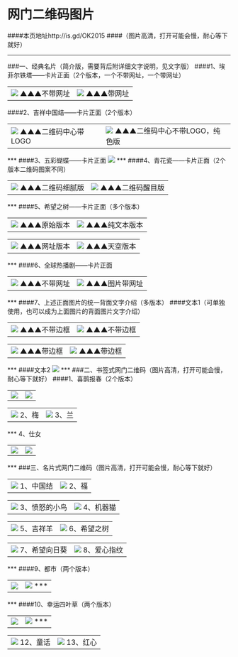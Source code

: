 # 网门二维码图片 
####本页地址http://is.gd/OK2015
####（图片高清，打开可能会慢，耐心等下就好）
***
###一、经典名片（简介版，需要背后附详细文字说明，见文字版）
####1、埃菲尔铁塔——卡片正面（2个版本，一个不带网址，一个带网址）
<table>
<td><img src="http://7xj4o5.com1.z0.glb.clouddn.com/铁塔 边框.jpg"  <tr>  ▲▲▲不带网址
<td><img src="http://7xj4o5.com1.z0.glb.clouddn.com/铁塔 网址版.jpg"  <tr> ▲▲▲带网址
</table>
####2、吉祥中国结——卡片正面（2个版本）
<table>
<td><img src="http://7xj4o5.com1.z0.glb.clouddn.com/中国结_黄心蓝边框.jpg"  <tr>  
▲▲▲二维码中心带LOGO
<td><img src="http://7xj4o5.com1.z0.glb.clouddn.com/中国结 全色_边框.jpg"  <tr>  
▲▲▲二维码中心不带LOGO，纯色版
</table>
***
####3、五彩蝴蝶——卡片正面
<td><img src="http://7xj4o5.com1.z0.glb.clouddn.com/蓝蝴蝶_边框.jpg"  <tr> 
***
####4、青花瓷——卡片正面（2个版本二维码图案不同）
<table>
<td><img src="http://7xj4o5.com1.z0.glb.clouddn.com/青花瓷名片-框.jpg"  <tr> 
▲▲▲二维码细腻版
<td><img src="http://7xj4o5.com1.z0.glb.clouddn.com/青花瓷2.jpg"  <tr> 
▲▲▲二维码醒目版
</table>
***
####5、希望之树——卡片正面（多个版本）

<table>
<td><img src="http://7xj4o5.com1.z0.glb.clouddn.com/网门希望之树_副本.jpg"  <tr>  
▲▲▲原始版本
<td><img src="http://7xj4o5.com1.z0.glb.clouddn.com/希望之树_原版.jpg"  <tr>  
▲▲▲纯文本版本
</table>
<table>
<td><img src="http://7xj4o5.com1.z0.glb.clouddn.com/希望之树_网址版.jpg"  <tr> 
▲▲▲网址版本
<td><img src="http://7xj4o5.com1.z0.glb.clouddn.com/希望之树_天空版.jpg"  <tr>  
▲▲▲天空版本
</table>
***
####6、全球热播剧——卡片正面
<table>
<td><img src="http://7xj4o5.com1.z0.glb.clouddn.com/热播剧-加框.jpg"  <tr> 
▲▲▲不带网址
<td><img src="http://7xj4o5.com1.z0.glb.clouddn.com/热播剧-网址版.jpg"  <tr> 
▲▲▲图片带网址
</table>
***
####7、上述正面图片的统一背面文字介绍（多版本）
####文本1（可单独使用，也可以成为上面图片的背面图片文字介绍）
<table>
<td><img src="http://7xj4o5.com1.z0.glb.clouddn.com/纯文字版本.jpg"  <tr> 
▲▲▲不带边框
<td><img src="http://7xj4o5.com1.z0.glb.clouddn.com/黑白版-塔—艺术版.jpg"  <tr> 
▲▲▲不带边框
</table>
<table>
<td><img src="http://7xj4o5.com1.z0.glb.clouddn.com/纯文字版本_框.jpg"  <tr> 
▲▲▲带边框
<td><img src="http://7xj4o5.com1.z0.glb.clouddn.com/黑白版-塔—艺术版_框.jpg"  <tr> 
▲▲▲带边框
</table>
***
####文本2
<td><img src="http://7xj4o5.com1.z0.glb.clouddn.com/文本.jpg"  <tr> 
***
###二、书签式网门二维码（图片高清，打开可能会慢，耐心等下就好）
####1、喜鹊报春（2个版本）
<table>
<td><img src="http://7xj4o5.com1.z0.glb.clouddn.com/吉祥书签-喜鹊报春-正面.jpg"  <tr>  
<td><img src="http://7xj4o5.com1.z0.glb.clouddn.com/吉祥书签-喜鹊报春2-正面.jpg"  <tr> 
</table> 
<table>
<td><img src="http://7xj4o5.com1.z0.glb.clouddn.com/吉祥书签-梅-正面.jpg"  <tr> 
2、梅
<td><img src="http://7xj4o5.com1.z0.glb.clouddn.com/吉祥书签-兰-正面.jpg"  <tr>  
3、兰
</table> 
***
4、仕女
<table>
<td><img src="http://7xj4o5.com1.z0.glb.clouddn.com/吉祥书签-仕女2-正面.jpg"  <tr>  
<td><img src="http://7xj4o5.com1.z0.glb.clouddn.com/吉祥书签-仕女-正面.jpg"  <tr> 
</table>
***
###三、名片式网门二维码（图片高清，打开可能会慢，耐心等下就好）
<table>
<td><img src="http://7xj4o5.com1.z0.glb.clouddn.com/名片式——中国结.jpg"  <tr>  
1、中国结
<td><img src="http://7xj4o5.com1.z0.glb.clouddn.com/名片式——福字.jpg"  <tr> 
2、福
</table>
<table>
<td><img src="http://7xj4o5.com1.z0.glb.clouddn.com/名片式——愤怒的小鸟.jpg"  <tr> 
3、愤怒的小鸟
<td><img src="http://7xj4o5.com1.z0.glb.clouddn.com/名片式——机器猫二维码.jpg"  <tr> 
4、机器猫
</table>
<table>
<td><img src="http://7xj4o5.com1.z0.glb.clouddn.com/名片式——吉祥羊网门.jpg"  <tr> 
5、吉祥羊
<td><img src="http://7xj4o5.com1.z0.glb.clouddn.com/名片式——希望之树.jpg"  <tr> 
6、希望之树
</table>
<table>
<td><img src="http://7xj4o5.com1.z0.glb.clouddn.com/名片式——希望向日葵.jpg"  <tr> 
7、希望向日葵
<td><img src="http://7xj4o5.com1.z0.glb.clouddn.com/名片式——指纹红心网门.jpg"  <tr> 
8、爱心指纹
</table>
***
####9、都市（两个版本）
<table>
<td><img src="http://7xj4o5.com1.z0.glb.clouddn.com/名片式——城市.jpg"  <tr> 
<td><img src="http://7xj4o5.com1.z0.glb.clouddn.com/名片式——城市1.jpg"  <tr> 
***
</table>
***
####10、幸运四叶草（两个版本）
<table>
<td><img src="http://7xj4o5.com1.z0.glb.clouddn.com/名片式——幸运四叶草.jpg"  <tr> 
<td><img src="http://7xj4o5.com1.z0.glb.clouddn.com/名片式——幸运绿叶草1.jpg"  <tr> 
***
</table>
<table>
<td><img src="http://7xj4o5.com1.z0.glb.clouddn.com/名片式——童话网门.jpg"  <tr> 
12、童话
<td><img src="http://7xj4o5.com1.z0.glb.clouddn.com/名片式——红心.jpg"  <tr> 
13、红心
</table>

